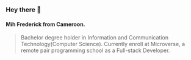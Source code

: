 ### Hey there 👋

#### Mih Frederick from Cameroon. 
> Bachelor degree holder in Information and Communication Technology(Computer Science).
> Currently enroll at Microverse,  a remote pair programming school as a Full-stack Developer.

